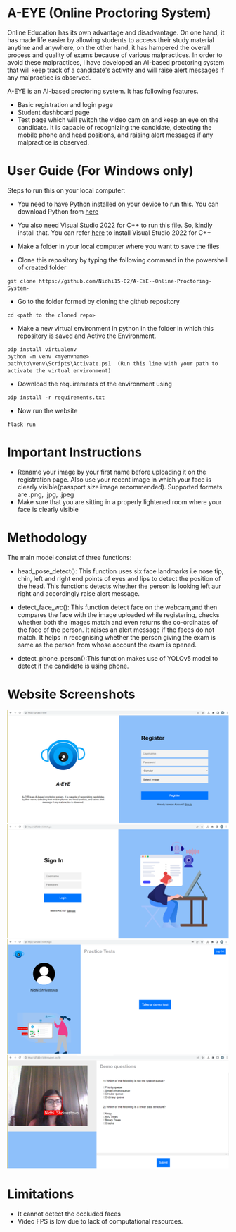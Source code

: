 # A-EYE (Online Proctoring System)
Online Education has its own advantage and disadvantage. On one hand, it has made life easier by allowing students to access their study material anytime and anywhere, on the other hand, it has hampered the overall process and quality of exams because of various malpractices. In order to avoid these malpractices, I have developed an AI-based proctoring system that will keep track of a candidate's activity and will raise alert messages if any malpractice is observed.

A-EYE is an AI-based proctoring system. It has following features.
- Basic registration and login page
- Student dashboard page
- Test page which will switch the video cam on and keep an eye on the candidate. It is capable of recognizing the candidate, detecting  the mobile phone and head positions, and raising alert messages if any malpractice is observed.

# User Guide (For Windows only)
Steps to run this on your local computer:
- You need to have Python installed on your device to run this. You can download Python from [here](https://www.python.org/downloads/)
- You also need Visual Studio 2022 for C++ to run this file. So, kindly install that. You can refer [here](https://youtu.be/MOCr-u76LiI) to install Visual Studio 2022  for C++

- Make a folder in your local computer where you want to save the files

- Clone this repository by typing the following command in the powershell of created folder
```
git clone https://github.com/Nidhi15-02/A-EYE--Online-Proctoring-System-
```
- Go to the folder formed by cloning the github repository
```
cd <path to the cloned repo>
```
- Make a new virtual environment in python in the folder in which this repository is saved and Active the Environment.
```
pip install virtualenv
python -m venv <myenvname> 
path\to\venv\Scripts\Activate.ps1  (Run this line with your path to activate the virtual environment)
```
- Download the requirements of the environment using
```
pip install -r requirements.txt
```
- Now run the website
```
flask run
```

# Important Instructions
- Rename your image by your first name before uploading it on the registration page. Also use your recent image in which your face is clearly visible(passport size image recommended). Supported formats are .png, .jpg, .jpeg
- Make sure that you are sitting in a properly lightened room where your face is clearly visible

# Methodology
The main model consist of three functions:

- head_pose_detect(): This function uses six face landmarks i.e nose tip, chin, left and right end points of eyes and lips to detect the position of the head. This functions detects whether the person is looking left aur right and accordingly raise alert message.

- detect_face_wc(): This function detect face on the webcam,and then compares the face with the image uploaded while registering, checks whether both the images match and even returns the co-ordinates of the face of the person. It raises an alert message if the faces do not match. It helps in recognising whether the person giving the exam is same as the person from whose account the exam is opened.

- detect_phone_person():This function makes use of YOLOv5 model to detect if the candidate is using phone.

# Website Screenshots
![Register Page](https://github.com/Nidhi15-02/A-EYE--Online-Proctoring-System-/blob/main/Register_page.png?raw=true)
![Login Page](https://github.com/Nidhi15-02/A-EYE--Online-Proctoring-System-/blob/main/Login_page.png?raw=true)
![Dashboard Page](https://github.com/Nidhi15-02/A-EYE--Online-Proctoring-System-/blob/main/Dashboard_page.png?raw=true)
![test Page](https://github.com/Nidhi15-02/A-EYE--Online-Proctoring-System-/blob/main/test_page.png?raw=true)

# Limitations
- It cannot detect the occluded faces
- Video FPS is low due to lack of computational resources.

